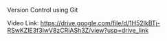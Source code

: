Version Control using Git

Video Link: https://drive.google.com/file/d/1H52IkBTj-RSwKZlE3f3iwV8zCRiASh3Z/view?usp=drive_link
